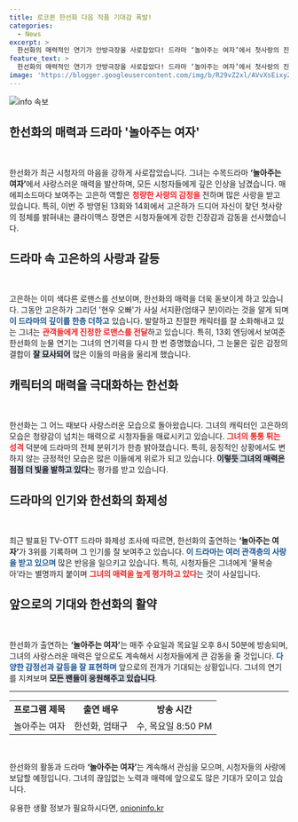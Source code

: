 ```yaml
---
title: 로코퀸 한선화 다음 작품 기대감 폭발!
categories:
  - News
excerpt: >
  한선화의 매력적인 연기가 안방극장을 사로잡았다! 드라마 ‘놀아주는 여자’에서 첫사랑의 진실을 발견하며 펼쳐지는 로맨스와 감동의 눈물, 긴장감을 놓치지 마세요!
feature_text: >
  한선화의 매력적인 연기가 안방극장을 사로잡았다! 드라마 ‘놀아주는 여자’에서 첫사랑의 진실을 발견하며 펼쳐지는 로맨스와 감동의 눈물, 긴장감을 놓치지 마세요!
image: 'https://blogger.googleusercontent.com/img/b/R29vZ2xl/AVvXsEixyZcFfHzMRdzZMjFBmAUKJYCLCGyLL1o632UiGVXcaFdKo_bkvkuCioo0uUKlGfBVcT3P84aROyZIXSBEx3Aw5nCQ3pTgDom1WDC4m8eifvWiAmWEEVb4x6G_l8C0QH225ldMjyaFvpxGEBGNO37VmDTDMHGhJPq73UglMfDca1-0aw/s1600/blogspot.png'
---
```


<p><img src="https://blogger.googleusercontent.com/img/b/R29vZ2xl/AVvXsEixyZcFfHzMRdzZMjFBmAUKJYCLCGyLL1o632UiGVXcaFdKo_bkvkuCioo0uUKlGfBVcT3P84aROyZIXSBEx3Aw5nCQ3pTgDom1WDC4m8eifvWiAmWEEVb4x6G_l8C0QH225ldMjyaFvpxGEBGNO37VmDTDMHGhJPq73UglMfDca1-0aw/s1600/blogspot.png" alt="info 속보" /></p>

<h2 data-ke-size="size26">한선화의 매력과 드라마 '놀아주는 여자'</h2>

<p data-ke-size="size16">&nbsp;</p>

<p>한선화가 최근 시청자의 마음을 강하게 사로잡았습니다. 그녀는 수목드라마 <b>‘놀아주는 여자’</b>에서 사랑스러운 매력을 발산하며, 모든 시청자들에게 깊은 인상을 남겼습니다. 매 에피소드마다 보여주는 고은하 역할은 <b><span style="color: #ee2323;">청량한 사랑의 감정을</span></b> 전하며 많은 사랑을 받고 있습니다. 특히, 이번 주 방영된 13회와 14회에서 고은하가 드디어 자신이 찾던 첫사랑의 정체를 밝혀내는 클라이맥스 장면은 시청자들에게 강한 긴장감과 감동을 선사했습니다.</p>

<h2 data-ke-size="size26">드라마 속 고은하의 사랑과 갈등</h2>

<p data-ke-size="size16">&nbsp;</p>

<p>고은하는 이미 색다른 로맨스를 선보이며, 한선화의 매력을 더욱 돋보이게 하고 있습니다. 그동안 고은하가 그리던 '현우 오빠'가 사실 서지환(엄태구 분)이라는 것을 알게 되며 <b><span style="color: #1a5490;">이 드라마의 깊이를 한층 더하고</span></b> 있습니다. 발랄하고 친절한 캐릭터를 잘 소화해내고 있는 그녀는 <b><span style="color: #ee2323;">관객들에게 진정한 로맨스를 전달</span></b>하고 있습니다. 특히, 13회 엔딩에서 보여준 한선화의 눈물 연기는 그녀의 연기력을 다시 한 번 증명했습니다, 그 눈물은 깊은 감정의 결합이 <b><span style="background-color: #21538527;">잘 묘사되어</span></b> 많은 이들의 마음을 울리게 했습니다.</p>

<h2 data-ke-size="size26">캐릭터의 매력을 극대화하는 한선화</h2>

<p data-ke-size="size16">&nbsp;</p>

<p>한선화는 그 어느 때보다 사랑스러운 모습으로 돌아왔습니다. 그녀의 캐릭터인 고은하의 모습은 청량감이 넘치는 매력으로 시청자들을 매료시키고 있습니다. <b><span style="color: #ee2323;">그녀의 통통 튀는 성격</span></b> 덕분에 드라마의 전체 분위기가 한층 밝아졌습니다. 특히, 응징적인 상황에서도 변하지 않는 긍정적인 모습은 많은 이들에게 위로가 되고 있습니다. <b><span style="background-color: #21538527;">이렇듯 그녀의 매력은 점점 더 빛을 발하고 있다</span></b>는 평가를 받고 있습니다.</p>

<h2 data-ke-size="size26">드라마의 인기와 한선화의 화제성</h2>

<p data-ke-size="size16">&nbsp;</p>

<p>최근 발표된 TV-OTT 드라마 화제성 조사에 따르면, 한선화의 출연하는 <b>‘놀아주는 여자’</b>가 3위를 기록하며 그 인기를 잘 보여주고 있습니다. <b><span style="color: #1a5490;">이 드라마는 여러 관객층의 사랑을 받고 있으며</span></b> 많은 반응을 일으키고 있습니다. 특히, 시청자들은 그녀에게 ‘물복숭아’라는 별명까지 붙이며 <b><span style="color: #ee2323;">그녀의 매력을 높게 평가하고 있다</span></b>는 것이 사실입니다.</p>

<h2 data-ke-size="size26">앞으로의 기대와 한선화의 활약</h2>

<p data-ke-size="size16">&nbsp;</p>

<p>한선화가 출연하는 <b>‘놀아주는 여자’</b>는 매주 수요일과 목요일 오후 8시 50분에 방송되며, 그녀의 사랑스러운 매력은 앞으로도 계속해서 시청자들에게 큰 감동을 줄 것입니다. <b><span style="color: #1a5490;">다양한 감정선과 갈등을 잘 표현하며</span></b> 앞으로의 전개가 기대되는 상황입니다. 그녀의 연기를 지켜보며 <b><span style="background-color: #21538527;">모든 팬들이 응원해주고 있습니다</span></b>. </p>

<hr>

<table style="width: 100%; text-align: left;">
<tbody>
<tr>
<td style="text-align: center; height: 17px;"><b>프로그램 제목</b></td>
<td style="text-align: center; height: 17px;"><b>출연 배우</b></td>
<td style="text-align: center; height: 17px;"><b>방송 시간</b></td>
</tr>
<tr>
<td style="text-align: center; height: 17px;">놀아주는 여자</td>
<td style="text-align: center; height: 17px;">한선화, 엄태구</td>
<td style="text-align: center; height: 17px;">수, 목요일 8:50 PM</td>
</tr>
</tbody>
</table>

<p data-ke-size="size16">&nbsp;</p>

<p>한선화의 활동과 드라마 <b>‘놀아주는 여자’</b>는 계속해서 관심을 모으며, 시청자들의 사랑에 보답할 예정입니다. 그녀의 끊임없는 노력과 매력에 앞으로도 많은 기대가 모이고 있습니다.</p>
유용한 생활 정보가 필요하시다면, <a href="https://onioninfo.kr" rel="dofollow">onioninfo.kr</a>


